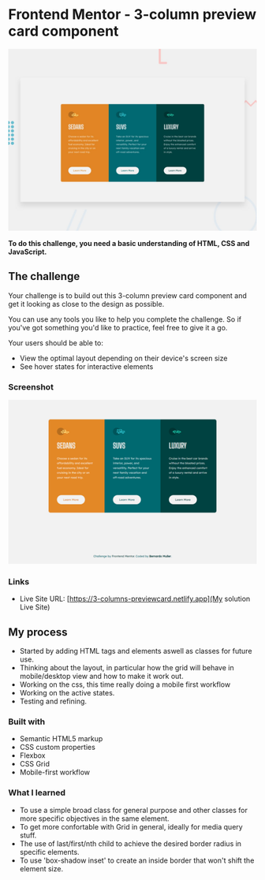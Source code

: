 # Frontend Mentor - 3-column preview card component

![Design preview for the 3-column preview card component coding challenge](./design/desktop-preview.jpg)


**To do this challenge, you need a basic understanding of HTML, CSS and JavaScript.**

## The challenge

Your challenge is to build out this 3-column preview card component and get it looking as close to the design as possible.

You can use any tools you like to help you complete the challenge. So if you've got something you'd like to practice, feel free to give it a go.

Your users should be able to:

- View the optimal layout depending on their device's screen size
- See hover states for interactive elements

### Screenshot

![Preview](./3-column-preview-card.png)

### Links

- Live Site URL: [https://3-columns-previewcard.netlify.app](My solution Live Site)

## My process

- Started by adding HTML tags and elements aswell as classes for future use.
- Thinking about the layout, in particular how the grid will behave in mobile/desktop view and how to make it work out.
- Working on the css, this time really doing a mobile first workflow
- Working on the active states.
- Testing and refining.

### Built with

- Semantic HTML5 markup
- CSS custom properties
- Flexbox
- CSS Grid
- Mobile-first workflow

### What I learned

- To use a simple broad class for general purpose and other classes for more specific objectives in the same element. 
- To get more confortable with Grid in general, ideally for media query stuff.
- The use of last/first/nth child to achieve the desired border radius in specific elements.
- To use 'box-shadow inset' to create an inside border that won't shift the element size.
